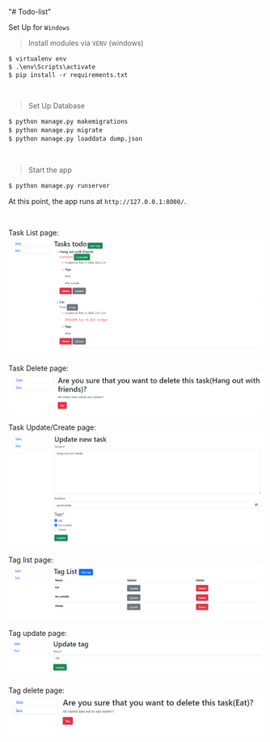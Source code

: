 "# Todo-list"

Set Up for `Windows` 

> Install modules via `VENV` (windows) 

```
$ virtualenv env
$ .\env\Scripts\activate
$ pip install -r requirements.txt
```

<br />

> Set Up Database

```bash
$ python manage.py makemigrations
$ python manage.py migrate
$ python manage.py loaddata dump.json
```

<br />

> Start the app

```bash
$ python manage.py runserver
```

At this point, the app runs at `http://127.0.0.1:8000/`. 

<br />

Task List page:
![img_2.png](imgs/img_2.png)

Task Delete page:
![img.png](imgs/img.png)

Task Update/Create page:
![img_1.png](imgs/img_1.png)

Tag list page:
![img_3.png](imgs/img_3.png)

Tag update page:
![img_4.png](imgs/img_4.png)

Tag delete page:
![img_5.png](imgs/img_5.png)